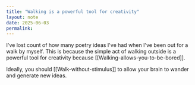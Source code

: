 ```yaml
---
title: "Walking is a powerful tool for creativity"
layout: note
date: 2025-06-03
permalink:
---
```

I've lost count of how many poetry ideas I've had when I've been out for a walk by myself. This is because the simple act of walking outside is a powerful tool for creativity because [[Walking-allows-you-to-be-bored]]. 

Ideally, you should [[Walk-without-stimulus]] to allow your brain to wander and generate new ideas.

